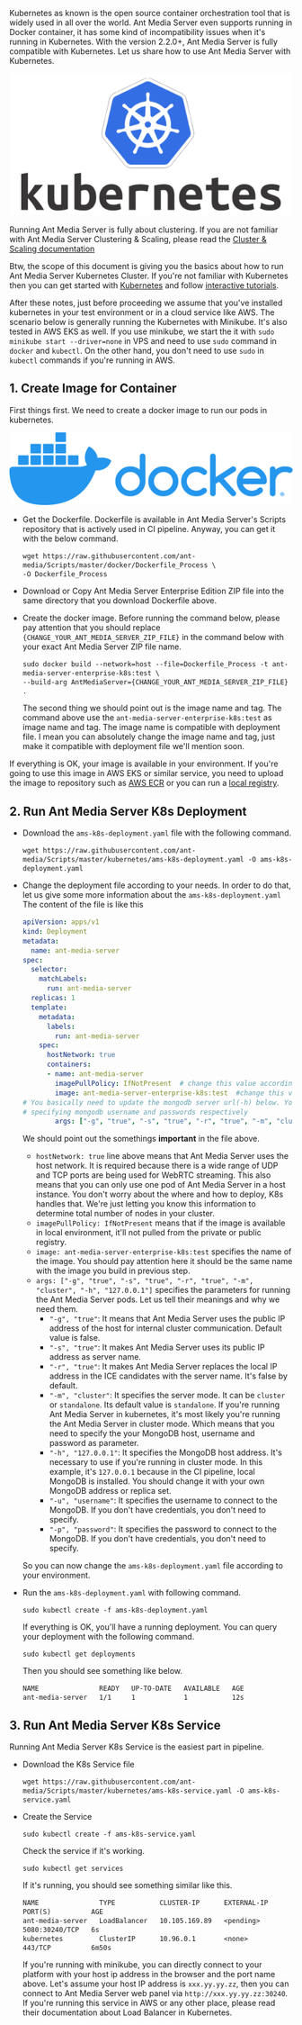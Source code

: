 Kubernetes as known is the open source container orchestration tool that is widely used in all over the world. Ant Media Server even supports running in Docker container, it has some kind of incompatibility issues when it's running in Kubernetes. With the version 2.2.0+, Ant Media Server is fully compatible with Kubernetes. Let us share how to use Ant Media Server with Kubernetes.

![](images/kubernetes.png)  

Running Ant Media Server is fully about clustering. If you are not familiar with Ant Media Server Clustering & Scaling, please read the [Cluster & Scaling documentation](Clustering-&-Scaling)

Btw, the scope of this document is giving you the basics about how to run Ant Media Server Kubernetes Cluster. If you're not familiar with Kubernetes then you can get started with [Kubernetes](https://kubernetes.io/docs/home/) and follow [interactive tutorials](https://kubernetes.io/docs/tutorials/kubernetes-basics/create-cluster/cluster-intro/).

After these notes, just before proceeding we assume that you've installed kubernetes in your test environment or in a cloud service like AWS. The scenario below is generally running the Kubernetes with Minikube. It's also tested in AWS EKS as well. If you use minikube, we start the it with `sudo minikube start --driver=none` in VPS and need to use `sudo` command in `docker` and `kubectl`. On the other hand, you don't need to use `sudo` in `kubectl` commands if you're running in AWS. 

## 1. Create Image for Container
First things first. We need to create a docker image to run our pods in kubernetes.

![](images/docker.png) 

* Get the Dockerfile. Dockerfile is available in Ant Media Server's Scripts repository that is actively used in CI pipeline. Anyway, you can get it with the below command. 
  ```
  wget https://raw.githubusercontent.com/ant-media/Scripts/master/docker/Dockerfile_Process \
  -O Dockerfile_Process
  ``` 
* Download or Copy Ant Media Server Enterprise Edition ZIP file into the same directory that you download Dockerfile above. 

* Create the docker image. Before running the command below, please pay attention that you should replace `{CHANGE_YOUR_ANT_MEDIA_SERVER_ZIP_FILE}` in the command below with your exact Ant Media Server ZIP file name.

  ```
  sudo docker build --network=host --file=Dockerfile_Process -t ant-media-server-enterprise-k8s:test \
  --build-arg AntMediaServer={CHANGE_YOUR_ANT_MEDIA_SERVER_ZIP_FILE} .
  ```

  The second thing we should point out is the image name and tag. The command above use the `ant-media-server-enterprise-k8s:test` as image name and tag. The image name is compatible with deployment file. I mean you can absolutely change the image name and tag, just make it compatible with deployment file we'll mention soon. 

If everything is OK, your image is available in your environment. If you're going to use this image in AWS EKS or similar service, you need to upload the image to repository such as [AWS ECR](https://aws.amazon.com/ecr/) or you can run a [local registry](https://docs.docker.com/registry/deploying/#run-a-local-registry).   

## 2. Run Ant Media Server K8s Deployment

* Download the `ams-k8s-deployment.yaml` file with the following command. 
  ```
  wget https://raw.githubusercontent.com/ant-media/Scripts/master/kubernetes/ams-k8s-deployment.yaml -O ams-k8s-deployment.yaml
  ```
* Change the deployment file according to your needs. In order to do that, let us give some more information about the `ams-k8s-deployment.yaml`  The content of the file is like this
  ```yml
  apiVersion: apps/v1
  kind: Deployment
  metadata:
    name: ant-media-server
  spec:
    selector:
      matchLabels:
        run: ant-media-server
    replicas: 1
    template:
      metadata:
        labels:
          run: ant-media-server
      spec:
        hostNetwork: true
        containers:
        - name: ant-media-server
          imagePullPolicy: IfNotPresent  # change this value accordingly. It can be Never, Always or IfNotPresent
          image: ant-media-server-enterprise-k8s:test  #change this value according to your image.
  # You basically need to update the mongodb server url(-h) below. You may also need to add -u and -p parameters for
  # specifying mongodb username and passwords respectively 
          args: ["-g", "true", "-s", "true", "-r", "true", "-m", "cluster", "-h", "127.0.0.1"]  
  ```

  We should point out the somethings **important** in the file above.
  * `hostNetwork: true` line above means that Ant Media Server uses the host network. It is required because there is a wide range of UDP and TCP ports are being used for WebRTC streaming. This also means that you can only use one pod of Ant Media Server in a host instance. You don't worry about the where and how to deploy, K8s handles that. We're just letting you know this information to determine total number of nodes in your cluster.   
  * `imagePullPolicy: IfNotPresent` means that if the image is available in local environment, it'll not pulled from the private or public registry. 
  * `image: ant-media-server-enterprise-k8s:test` specifies the name of the image. You should pay attention here it should be the same name with the image you build in previous step.
  * `args: ["-g", "true", "-s", "true", "-r", "true", "-m", "cluster", "-h", "127.0.0.1"]` specifies the parameters for running the Ant Media Server pods. Let us tell their meanings and why we need them.
    * `"-g", "true"`: It means that Ant Media Server uses the public IP address of the host for internal cluster communication. Default value is false. 
    * `"-s", "true"`: It makes Ant Media Server uses its public IP address as server name.
    * `"-r", "true"`: It makes Ant Media Server replaces the local IP address in the ICE candidates with the server name. It's false by default.
    * `"-m", "cluster"`: It specifies the server mode. It can be `cluster` or `standalone`. Its default value is `standalone`. If you're running Ant Media Server in kubernetes, it's most likely you're running the Ant Media Server in cluster mode. Which means that you need to specify the your MongoDB host, username and password as parameter. 
    * `"-h", "127.0.0.1"`: It specifies the MongoDB host address. It's necessary to use if you're running in cluster mode. In this example, it's `127.0.0.1` because in the CI pipeline, local MongoDB is installed. You should change it with your own MongoDB address or replica set. 
    * `"-u", "username"`: It specifies the username to connect to the MongoDB. If you don't have credentials, you don't need to specify. 
    * `"-p", "password"`: It specifies the password to connect to the MongoDB. If you don't have credentials, you don't need to specify.

  So you can now change the `ams-k8s-deployment.yaml` file according to your environment. 

* Run the `ams-k8s-deployment.yaml` with following command. 
  ```
  sudo kubectl create -f ams-k8s-deployment.yaml
  ```
  If everything is OK, you'll have a running deployment. You can query your deployment with the following command. 
  ```
  sudo kubectl get deployments
  ```
  Then you should see something like below.
  ```
  NAME               READY   UP-TO-DATE   AVAILABLE   AGE
  ant-media-server   1/1     1            1           12s
  ```

## 3. Run Ant Media Server K8s Service
Running Ant Media Server K8s Service is the easiest part in pipeline.
* Download the K8s Service file
  ```
  wget https://raw.githubusercontent.com/ant-media/Scripts/master/kubernetes/ams-k8s-service.yaml -O ams-k8s-service.yaml
  ```
* Create the Service
  ```
  sudo kubectl create -f ams-k8s-service.yaml
  ```
  Check the service if it's working.
  ```
  sudo kubectl get services
  ```
  If it's running, you should see something similar like this.
  ```
  NAME               TYPE           CLUSTER-IP      EXTERNAL-IP   PORT(S)          AGE
  ant-media-server   LoadBalancer   10.105.169.89   <pending>     5080:30240/TCP   6s
  kubernetes         ClusterIP      10.96.0.1       <none>        443/TCP          6m50s
  ```

  If you're running with minikube, you can directly connect to your platform with your host ip address in the browser and the port name above. Let's assume your host IP address is `xxx.yy.yy.zz`, then you can connect to Ant Media Server web panel via `http://xxx.yy.yy.zz:30240`. If you're running this service in AWS or any other place, please read their documentation about Load Balancer in Kubernetes. 

 